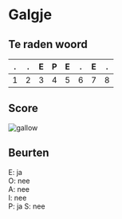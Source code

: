 # Galgje

## Te raden woord

|.|.|E|P|E|.|E|.|
|-|-|-|-|-|-|-|-|
|1|2|3|4|5|6|7|8|

## Score
![gallow](./images/5.png)

## Beurten
E: ja  
O: nee  
A: nee  
I: nee  
P: ja
S: nee